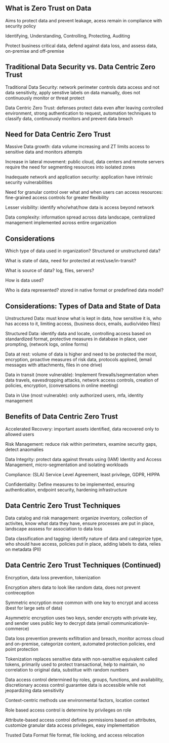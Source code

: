 ## What is Zero Trust on Data

Aims to protect data and prevent leakage, acess remain in compliance with security policy

Identifying, Understanding, Controlling, Protecting, Auditing

Protect business critical data, defend against data loss, and assess data, on-premise and off-premise

## Traditional Data Security vs. Data Centric Zero Trust

Traditional Data Security: network perimeter controls data access and not data sensitivity, apply senstive labels on data manually, does not continuously monitor or threat protect

Data Centric Zero Trust: defenses protect data even after leaving controlled environment, strong authentication to request, automation techniques to classify data, continuously monitors and prevent data breach

## Need for Data Centric Zero Trust

Massive Data growth: data volume increasing and ZT limits access to sensitive data and monitors attempts

Increase in lateral movement: public cloud, data centers and remote servers require the need for segmenting resources into isolated zones

Inadequate network and application security: application have intrinsic security vulnerabilities

Need for granular control over what and when users can access resources: fine-grained access controls for greater flexibility

Lesser visibility: identify who/what/how data is access beyond network

Data complexity: information spread across data landscape, centralized management implemented across entire organization

## Considerations

Which type of data used in organization? Structured or unstructured data?

What is state of data, need for protected at rest/use/in-transit?

What is source of data? log, files, servers?

How is data used?

Who is data represented? stored in native format or predefined data model?

## Considerations: Types of Data and State of Data

Unstructured Data: must know what is kept in data, how sensitive it is, who has access to it, limiting access, (business docs, emails, audio/video files)

Structured Data: identify data and locate, controlling access based on standardized format, protective measures in database in place, user prompting, (network logs, online forms)

Data at rest: volume of data is higher and need to be protected the most, encryption, proactive measures of risk data,  protocols apploed, (email messages with attachments, files in one drive)

Data in transit (more vulnerable): Implement firewalls/segmentation when data travels, eavesdropping attacks, network access controls, creation of policies, encryption, (conversations in online meeting)

Data in Use (most vulnerable): only authorized users, mfa, identity management

## Benefits of Data Centric Zero Trust

Accelerated Recovery: important assets identified, data recovered only to allowed users

Risk Management: reduce risk within perimeters, examine security gaps, detect anaomalies

Data Integrity: protect data against threats using (IAM) Identity and Access Management, micro-segmentation and isolating workloads

Compliance: (SLA) Service Level Agreement, least privilege, GDPR, HIPPA

Confidentiality: Define measures to be implemented, ensuring authentication, endpoint security, hardening infrastructure

## Data Centric Zero Trust Techniques

Data catalog and risk management: organize inventory, collection of activites, know what data they have, ensure processes are put in place,  landscape asssess for association to data loss

Data classification and tagging: identify nature of data and categorize type, who should have access, policies put in place, adding labels to data, relies on metadata (PII)

## Data Centric Zero Trust Techniques (Continued)

Encryption, data loss prevention, tokenization

Encryption alters data to look like random data, does not prevent contreception

Symmetric encryption more common with one key to encrypt and access (best for large sets of data)

Asymmetric encryption uses two keys, sender encrypts with private key, and sender uses public key to decrypt data (email communication/e-commerce)

Data loss prevention prevents exfiltration and breach, monitor acrross cloud and on-premise, categorize content, automated protection policies, end point protection

Tokenization replaces sensitive data with non-sensitive equivalent called tokens, primarily used to protect transactional, help to maintain, no correlation to original data, substitue with random numbers

Data access control determined by roles, groups, functions, and availability, discretionary access control guarantee data is accessible while not jeopardizing data sensitivity

Context-centric methods use environmental factors, location context

Role based access control is determine by privileges on role

Attribute-based access control defines permissions based on attributes, customize granular data access privileges, easy implementation

Trusted Data Format file format, file locking, and access relocation


















